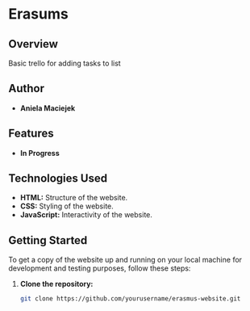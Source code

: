 # Erasums

## Overview

Basic trello for adding tasks to list

## Author

- **Aniela Maciejek**

## Features

- <i class="fas fa-home"></i> **In Progress** 

## Technologies Used

- <i class="fab fa-html5"></i> **HTML:** Structure of the website.
- <i class="fab fa-css3-alt"></i> **CSS:** Styling of the website.
- <i class="fab fa-js"></i> **JavaScript:** Interactivity of the website.

## Getting Started

To get a copy of the website up and running on your local machine for development and testing purposes, follow these steps:

1. **Clone the repository:**
   ```bash
   git clone https://github.com/yourusername/erasmus-website.git

